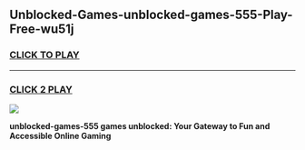 
## Unblocked-Games-unblocked-games-555-Play-Free-wu51j
<h3>
<a href="https://premium76.site?title=unblocked-games-555&ref=20A">CLICK TO PLAY</a></h3>
<hr>

<h3>
<a href="https://premium76.site?title=unblocked-games-555&ref=20A">CLICK 2 PLAY</a>
  
</h3>

<a href="https://premium76.site?title=unblocked-games-555&ref=20A"><img src="https://clearcache.store/games.png"></a>


**unblocked-games-555 games unblocked: Your Gateway to Fun and Accessible Online Gaming**
